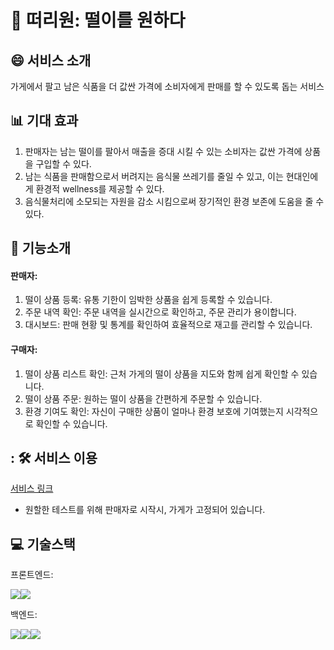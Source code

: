 # 🧺 떠리원: 떨이를 원하다
## 😄 서비스 소개
가게에서 팔고 남은 식품을 더 값싼 가격에 소비자에게 판매를 할 수 있도록 돕는 서비스


## 📊 기대 효과
1. 판매자는 남는 떨이를 팔아서 매출을 증대 시킬 수 있는 소비자는 값싼 가격에 상품을 구입할 수 있다.
2. 남는 식품을 판매함으로서 버려지는 음식물 쓰레기를 줄일 수 있고, 이는 현대인에게 환경적 wellness를 제공할 수 있다.
3. 음식물처리에 소모되는 자원을 감소 시킴으로써 장기적인 환경 보존에 도움을 줄 수 있다. 


## 🔨 기능소개 
#### 판매자:
1. 떨이 상품 등록: 유통 기한이 임박한 상품을 쉽게 등록할 수 있습니다.
2. 주문 내역 확인: 주문 내역을 실시간으로 확인하고, 주문 관리가 용이합니다.
3. 대시보드: 판매 현황 및 통계를 확인하여 효율적으로 재고를 관리할 수 있습니다.
   
#### 구매자:
1. 떨이 상품 리스트 확인: 근처 가게의 떨이 상품을 지도와 함께 쉽게 확인할 수 있습니다.
2. 떨이 상품 주문: 원하는 떨이 상품을 간편하게 주문할 수 있습니다.
3. 환경 기여도 확인: 자신이 구매한 상품이 얼마나 환경 보호에 기여했는지 시각적으로 확인할 수 있습니다.


## : 🛠️ 서비스 이용
[서비스 링크](https://main--thiryone.netlify.app/)
- 원할한 테스트를 위해 판매자로 시작시, 가게가 고정되어 있습니다.


## 💻 기술스택
프론트엔드:

<img src="https://img.shields.io/badge/javascript-F7DF1E?style=for-the-badge&logo=javascript&logoColor=black"><img src="https://img.shields.io/badge/react-61DAFB?style=for-the-badge&logo=react&logoColor=black">

백엔드:

<img src="https://img.shields.io/badge/python-3776AB?style=for-the-badge&logo=python&logoColor=white"><img src="https://img.shields.io/badge/django-092E20?style=for-the-badge&logo=django&logoColor=white"><img src="https://img.shields.io/badge/mysql-4479A1?style=for-the-badge&logo=mysql&logoColor=white">



